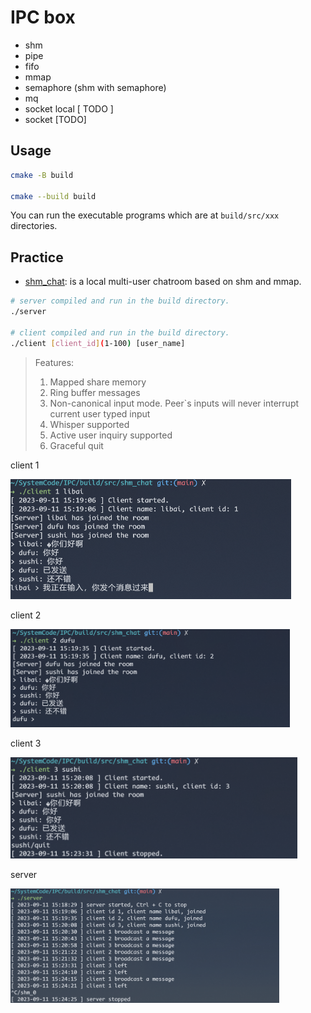 # IPC box

- shm
- pipe
- fifo
- mmap
- semaphore (shm with semaphore)
- mq
- socket local [ TODO ]
- socket [TODO]



## Usage

```sh
cmake -B build

cmake --build build
```

You can run the executable programs which are at `build/src/xxx` directories.

## Practice


- [shm_chat](./src/shm_chat): is a local multi-user chatroom based on shm and mmap.
```sh
# server compiled and run in the build directory.
./server

# client compiled and run in the build directory.
./client [client_id](1-100) [user_name]
```

> Features:
>
> 1. Mapped share memory
> 2. Ring buffer messages
> 3. Non-canonical input mode. Peer`s inputs will never interrupt current user typed input
> 4. Whisper supported
> 5. Active user inquiry supported
> 6. Graceful quit

client 1

<img src="images/README/image-20230911152226013.png" alt="image-20230911152226013" style="zoom:50%;" />

client 2 

<img src="images/README/image-20230911152258608.png" alt="image-20230911152258608" style="zoom:45%;" />

client 3

<img src="images/README/image-20230911152349854.png" alt="image-20230911152349854" style="zoom:48%;" />

server

<img src="images/README/image-20230911152448826.png" alt="image-20230911152448826" style="zoom:42%;" />


